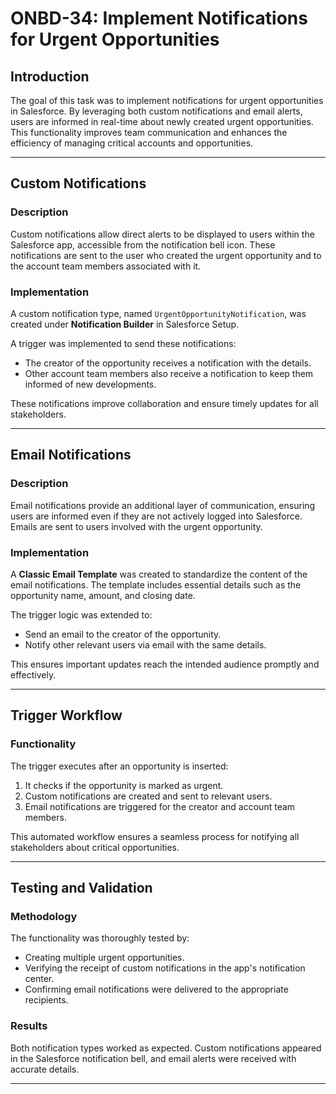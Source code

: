 # ONBD-34: Implement Notifications for Urgent Opportunities

## Introduction
The goal of this task was to implement notifications for urgent opportunities in Salesforce. By leveraging both custom notifications and email alerts, users are informed in real-time about newly created urgent opportunities. This functionality improves team communication and enhances the efficiency of managing critical accounts and opportunities.

---

## Custom Notifications

### Description
Custom notifications allow direct alerts to be displayed to users within the Salesforce app, accessible from the notification bell icon. These notifications are sent to the user who created the urgent opportunity and to the account team members associated with it.

### Implementation
A custom notification type, named `UrgentOpportunityNotification`, was created under **Notification Builder** in Salesforce Setup. 

A trigger was implemented to send these notifications:
- The creator of the opportunity receives a notification with the details.
- Other account team members also receive a notification to keep them informed of new developments.

These notifications improve collaboration and ensure timely updates for all stakeholders.

---

## Email Notifications

### Description
Email notifications provide an additional layer of communication, ensuring users are informed even if they are not actively logged into Salesforce. Emails are sent to users involved with the urgent opportunity.

### Implementation
A **Classic Email Template** was created to standardize the content of the email notifications. The template includes essential details such as the opportunity name, amount, and closing date.

The trigger logic was extended to:
- Send an email to the creator of the opportunity.
- Notify other relevant users via email with the same details.

This ensures important updates reach the intended audience promptly and effectively.

---

## Trigger Workflow

### Functionality
The trigger executes after an opportunity is inserted:
1. It checks if the opportunity is marked as urgent.
2. Custom notifications are created and sent to relevant users.
3. Email notifications are triggered for the creator and account team members.

This automated workflow ensures a seamless process for notifying all stakeholders about critical opportunities.

---

## Testing and Validation

### Methodology
The functionality was thoroughly tested by:
- Creating multiple urgent opportunities.
- Verifying the receipt of custom notifications in the app's notification center.
- Confirming email notifications were delivered to the appropriate recipients.

### Results
Both notification types worked as expected. Custom notifications appeared in the Salesforce notification bell, and email alerts were received with accurate details.

---
